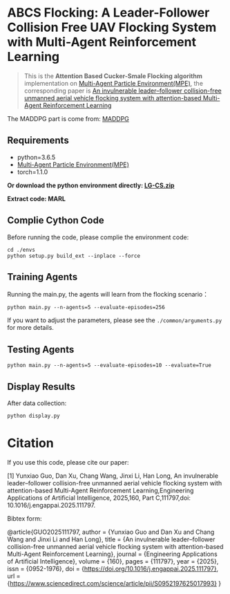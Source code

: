 # ABCS Flocking: A Leader-Follower Collision Free UAV Flocking System with Multi-Agent Reinforcement Learning


> This is the **Attention Based Cucker-Smale Flocking algorithm**  implementation on [Multi-Agent Particle Environment(MPE)](https://github.com/openai/multiagent-particle-envs), the corresponding paper is [An invulnerable leader–follower collision-free unmanned aerial vehicle flocking system with attention-based Multi-Agent Reinforcement Learning](https://doi.org/10.1016/j.engappai.2025.111797) 

The MADDPG part is come from: [MADDPG](https://gitee.com/ming_autumn/MADDPG-1?_from=gitee_search)


## Requirements

- python=3.6.5
- [Multi-Agent Particle Environment(MPE)](https://github.com/openai/multiagent-particle-envs)
- torch=1.1.0


**Or download the python environment directly: [LG-CS.zip](https://pan.baidu.com/s/1ODtPNWxLOWAHcw7ZDz2sWw)**

**Extract code: MARL**

## Complie Cython Code
Before running the code, please complie the environment code:

```shell
cd ./envs
python setup.py build_ext --inplace --force
```

## Training Agents
Running the main.py, the agents will learn from the flocking scenario：
```shell
python main.py --n-agents=5 --evaluate-episodes=256
```
If you want to adjust the parameters, please see the `./common/arguments.py` for more details.



## Testing Agents
```shell
python main.py --n-agents=5 --evaluate-episodes=10 --evaluate=True
```

## Display Results

After data collection:

```shell
python display.py
```

# Citation

If you use this code, please cite our paper:

[1] Yunxiao Guo, Dan Xu, Chang Wang, Jinxi Li, Han Long, An invulnerable leader–follower collision-free unmanned aerial vehicle flocking system with attention-based Multi-Agent Reinforcement Learning,Engineering Applications of Artificial Intelligence,
2025,160, Part C,111797,doi: 10.1016/j.engappai.2025.111797. 

Bibtex form:

@article{GUO2025111797,
author = {Yunxiao Guo and Dan Xu and Chang Wang and Jinxi Li and Han Long},
title = {An invulnerable leader–follower collision-free unmanned aerial vehicle flocking system with attention-based Multi-Agent Reinforcement Learning},
journal = {Engineering Applications of Artificial Intelligence},
volume = {160},
pages = {111797},
year = {2025},
issn = {0952-1976},
doi = {https://doi.org/10.1016/j.engappai.2025.111797},
url = {https://www.sciencedirect.com/science/article/pii/S0952197625017993}
}